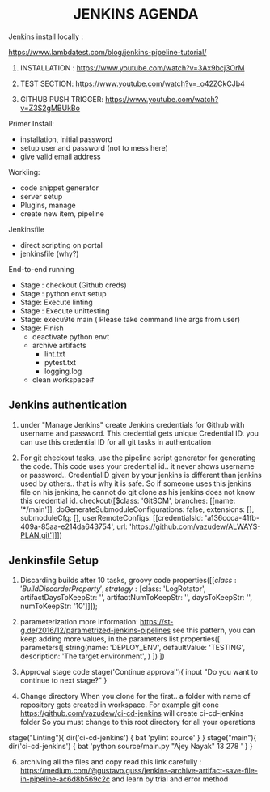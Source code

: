 <h1 align="center">JENKINS AGENDA</h1>

Jenkins install locally :

https://www.lambdatest.com/blog/jenkins-pipeline-tutorial/

1. INSTALLATION : https://www.youtube.com/watch?v=3Ax9bcj3OrM

2. TEST SECTION:  https://www.youtube.com/watch?v=_o42ZCkCJb4

3. GITHUB PUSH TRIGGER: https://www.youtube.com/watch?v=Z3S2gMBUkBo

Primer 
Install:
* installation, initial password
* setup user and password (not to mess here)
* give valid email address

Workiing:
* code snippet generator
* server setup 
* Plugins, manage
* create new item, pipeline

Jenkinsfile
* direct scripting on portal
* jenkinsfile (why?)

End-to-end running
* Stage : checkout (Github creds)
* Stage : python envt setup
* Stage:  Execute linting
* Stage : Execute unittesting
* Stage:  execu9te main ( Please take command line args from user)
* Stage: Finish
	* deactivate python envt
	* archive artifacts
		* lint.txt
		* pytest.txt
		* logging.log
	* clean workspace#

Jenkins authentication
------------------------
1. under "Manage Jenkins" create Jenkins credentials for Github with username and password.
   This credential gets unique Credential ID. you can use this credential ID for all git tasks in authentcation

2. For git checkout tasks, use the pipeline script generator for generating the code. This code uses your credential id..
it never shows username or password.. CredentialID given by your jenkins is different than jenkins used by others.. that is why it is safe.
So if someone uses this jenkins file on his jenkins, he cannot do git clone as his jenkins does not know this credential id.
   checkout([$class: 'GitSCM', branches: [[name: '*/main']], doGenerateSubmoduleConfigurations: false, extensions: [], submoduleCfg: [], userRemoteConfigs: [[credentialsId: 'a136ccca-41fb-409a-85aa-e214da643754', url: 'https://github.com/vazudew/ALWAYS-PLAN.git']]])
   

Jenkinsfile Setup
------------------------
1. Discarding builds after 10 tasks, groovy code
properties([[$class: 'BuildDiscarderProperty', strategy: [$class: 'LogRotator', artifactDaysToKeepStr: '', artifactNumToKeepStr: '', daysToKeepStr: '', numToKeepStr: '10']]]);

2. parameterization
more information: https://st-g.de/2016/12/parametrized-jenkins-pipelines
see this pattern, you can keep adding more values, in the parameters list
properties([
  parameters([
    string(name: 'DEPLOY_ENV', defaultValue: 'TESTING', description: 'The target environment', )
   ])
])

3. Approval stage code
stage('Continue approval'){
    input "Do you want to continue to next stage?"
}

4. Change directory
When you clone for the first.. a folder with name of repository gets created in workspace.
For example git cone https://github.com/vazudew/ci-cd-jenkins will create ci-cd-jenkins folder
So you must change to this root directory for all your operations

stage("Linting"){
dir('ci-cd-jenkins') {
      bat 'pylint source'
    }
}
stage("main"){
dir('ci-cd-jenkins') {
      bat 'python source/main.py "Ajey Nayak" 13 278 '
    }
}

6. archiving all the files and copy
read this link carefully : https://medium.com/@gustavo.guss/jenkins-archive-artifact-save-file-in-pipeline-ac6d8b569c2c
and learn by trial and error method